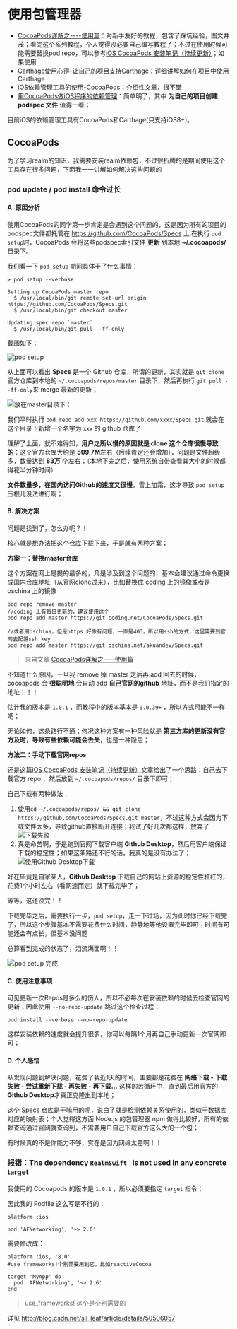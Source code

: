 # 使用包管理器

 - [CocoaPods详解之----使用篇](http://blog.csdn.net/wzzvictory/article/details/18737437)：对新手友好的教程，包含了踩坑经验，图文并茂；看完这个系列教程，个人觉得没必要自己编写教程了；不过在使用时候可能需要替换pod repo，可以参考[iOS CocoaPods 安装笔记（持续更新）](http://www.jianshu.com/p/32d9cfb91471)；如果使用
 - [Carthage使用心得-让自己的项目支持Carthage](http://www.jianshu.com/p/bf263c596538)：详细讲解如何在项目中使用Carthage
 - [iOS依赖管理工具的使用-CocoaPods](http://www.jianshu.com/p/86e697beb770)：介绍性文章，很不错
 - [用CocoaPods做iOS程序的依赖管理](http://blog.devtang.com/2014/05/25/use-cocoapod-to-manage-ios-lib-dependency/)：简单明了，其中 **为自己的项目创建 podspec 文件** 值得一看；

目前iOS的依赖管理工具有CocoaPods和Carthage(只支持iOS8+)。

## CocoaPods

为了学习realm的知识，我需要安装realm依赖包，不过很折腾的是期间使用这个工具存在很多问题，下面我一一讲解如何解决这些问题的

### pod update / pod install 命令过长


#### A. 原因分析
使用CocoaPods的同学第一步肯定是会遇到这个问题的，这是因为所有的项目的podspec文件都托管在 https://github.com/CocoaPods/Specs 上,在执行 `pod setup`时，CocoaPods 会将这些podspec索引文件 **更新** 到本地 **~/.cocoapods/** 目录下。

我们看一下 `pod setup` 期间具体干了什么事情：

```shell
> pod setup --verbose                                                           

Setting up CocoaPods master repo
  $ /usr/local/bin/git remote set-url origin https://github.com/CocoaPods/Specs.git
  $ /usr/local/bin/git checkout master

Updating spec repo `master`
  $ /usr/local/bin/git pull --ff-only
```

截图如下：

![pod setup](http://ww4.sinaimg.cn/large/006y8lVagw1f85ou9yrfnj30hq045wf1.jpg)

从上面可以看出 **Specs** 是一个 Github 仓库，所谓的更新，其实就是 `git clone` 官方仓库到本地的 `~/.cocoapods/repos/master` 目录下，然后再执行 `git pull --ff-only`来 merge 最新的更新；

![放在master目录下](http://ww2.sinaimg.cn/large/006y8lVagw1f85ozlyoydj30dl0bddg2.jpg)；

我们平时执行 `pod repo add xxx https://github.com/xxxx/Specs.git` 就会在这个目录下新增一个名字为 `xxx` 的 github 仓库了


理解了上面，就不难得知，**用户之所以慢的原因就是 clone 这个仓库很慢导致的**：这个官方仓库大约是 **509.7M**左右（后续肯定还会增加），问题是文件超级多，数量达到 **83万** 个左右；（本地下完之后，使用系统自带查看其大小的时候都得花半分钟时间）

**文件数量多，在国内访问Github的速度又很慢**，雪上加霜，这才导致 `pod setup` 压根儿没法进行啊；

#### B. 解决方案

问题是找到了，怎么办呢？！

核心就是想办法把这个仓库下载下来，于是就有两种方案；


**方案一：替换master仓库**

这个方案在网上是提的最多的，凡是涉及到这个问题的，基本会建议通过命令更换成国内仓库地址（从官网clone过来），比如替换成 coding 上的镜像或者是 oschina 上的镜像

```shell
pod repo remove master
//coding 上有每日更新的，建议使用这个
pod repo add master https://git.coding.net/CocoaPods/Specs.git

//或者用oschina，但是https 好像有问题，一直是403，所以用ssh的方式，这里需要到官网去配置ssh key
pod repo add master https://git.oschina.net/akuandev/Specs.git
```

> 来自文章 [CocoaPods详解之----使用篇](http://blog.csdn.net/wzzvictory/article/details/18737437)

不知道什么原因，一旦我 remove 掉 master 之后再 add 回去的时候，cocoapods 会 **很聪明地** 会自动 add **自己官网的github** 地址，而不是我们指定的地址！！！

估计我的版本是 `1.0.1` ，而教程中的版本基本是 `0.0.39+` ，所以方式可能不一样吧；

无论如何，这条路行不通；何况这种方案有一种风险就是 **第三方库的更新没有官方及时，导致有些依赖可能会丢失**，也是一种隐患；

**方法二：手动下载官网repos**

还是这篇[iOS CocoaPods 安装笔记（持续更新）](http://www.jianshu.com/p/32d9cfb91471)文章给出了一个思路：自己去下载官方 repo ，然后放到 `~/.cocoapods/repos/` 目录下即可；

自己下载有两种做法：
 
 1. 使用`cd ~/.cocoapods/repos/ && git clone https://github.com/CocoaPods/Specs.git master`，不过这种方式会因为下载文件太多，导致github直接断开连接；我试了好几次都这样，放弃了
![下载失败](http://ww4.sinaimg.cn/large/006y8lVagw1f85pdsn7s9j30ik03i74s.jpg)
 2. 真是命苦啊，于是跑到官网下载客户端 **Github Desktop**，然后用客户端保证下载的稳定性；如果这条路还不行的话，我真的是没有办法了；
![使用Github Desktop下载](http://ww4.sinaimg.cn/large/006y8lVagw1f85qaenicnj30c7071dge.jpg)

好在毕竟是自家亲人，**Github Desktop** 下载自己的网站上资源的稳定性杠杠的，花费1个小时左右（看网速而定）就下载完毕了；

等等，这还没完！！ 

下载完毕之后，需要执行一步，`pod setup`，走一下过场，因为此时你已经下载完了，所以这个步骤基本不需要花费什么时间，静静地等他设置完毕即可；时间有可能还会有点长，但基本没问题

总算看到完成的状态了，泪流满面啊！！

![pod setup 完成](http://ww3.sinaimg.cn/large/006y8lVagw1f85pzl1581j30j307675a.jpg)

#### C. 使用注意事项

可见更新一次Repos是多么的伤人，所以不必每次在安装依赖的时候去检查官网的更新；因此使用 `--no-repo-update` 跳过这个检查过程：

```shell
pod install --verbose --no-repo-update
```

这样安装依赖的速度就会提升很多，你可以每隔1个月再自己手动更新一次官网即可；

#### D. 个人感悟

从发现问题到解决问题，花费了我近1天的时间，主要都是花费在 **网络下载 - 下载失败 - 尝试重新下载 - 再失败 - 再下载...** 这样的苦循环中，直到最后用官方的 **Github Desktop**才真正克隆出到本地；

这个 Specs 仓库是干嘛用的呢，说白了就是检测依赖关系使用的，类似于数据库对应的映射表；个人觉得这方面 Node.js 的包管理器 npm 做得比较好，所有的依赖查询通过官网就查询到，不需要用户自己下载官方这么大的一个包；

有时候真的不是你能力不够，实在是因为网络太差啊！！


###  报错：The dependency `RealmSwift ` is not used in any concrete target

我使用的 Cocoapods 的版本是 `1.0.1` ，所以必须要指定 `target` 指令；

因此我的 Podfile 这么写是不行的：

```shell
platform :ios

pod 'AFNetworking', '~> 2.6'
```

需要修改成：

```shell
platform :ios, '8.0'
#use_frameworks!个别需要用到它，比如reactiveCocoa

target 'MyApp' do
  pod 'AFNetworking', '~> 2.6'
end
```

> use_frameworks! 这个是个别需要的


详见 http://blog.csdn.net/sjl_leaf/article/details/50506057 




